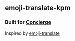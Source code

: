 ## emoji-translate-kpm
### Built for [Concierge](https://github.com/concierge/Kassy)
Inspired by [emoji-translate](https://github.com/notwaldorf/emoji-translate)

